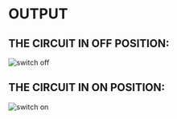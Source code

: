 # OUTPUT

## THE CIRCUIT IN OFF POSITION:

![switch off](https://user-images.githubusercontent.com/101784923/164790802-c1af0251-5a67-4b6d-b357-aac97c1d17c4.png)

## THE CIRCUIT IN ON POSITION:
![switch on](https://user-images.githubusercontent.com/101784923/164790919-4307043b-b531-47dc-a66a-1384110dc347.png)
